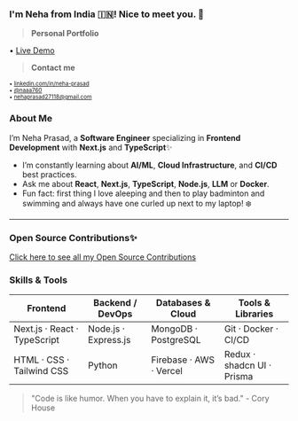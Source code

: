 ### I'm Neha from India 🇮🇳! Nice to meet you. 👋

> **Personal Portfolio**

• [Live Demo](https://neha-portfolio-liart.vercel.app/)

> **Contact me**

<p style="font-size: 10px;">
• <a href="https://www.linkedin.com/in/neha-prasad-92499821b/">linkedin.com/in/neha-prasad</a><br>
• <a href="https://x.com/nehaaaa_6">@naaa760</a><br>
• <a href="mailto:nehaprasad27118@gmail.com">nehaprasad27118@gmail.com</a>
</p>

### About Me

I’m Neha Prasad, a **Software Engineer** specializing in **Frontend Development** with **Next.js** and **TypeScript**✨

*  I’m constantly learning about **AI/ML**, **Cloud Infrastructure**, and **CI/CD** best practices.
*  Ask me about **React**, **Next.js**, **TypeScript**, **Node.js**, **LLM** or **Docker**.
*  Fun fact: first thing I love aleeping and then to play badminton and swimming and always have one curled up next to my laptop! ❄️

---

### Open Source Contributions✨

[Click here to see all my Open Source Contributions](./contributions.md)

### Skills & Tools

| Frontend                     | Backend / DevOps     | Databases & Cloud       | Tools & Libraries          |
| ---------------------------- | -------------------- | ----------------------- | -------------------------- |
| Next.js · React · TypeScript | Node.js · Express.js | MongoDB · PostgreSQL    | Git · Docker · CI/CD       |
| HTML · CSS · Tailwind CSS    | Python               | Firebase · AWS · Vercel | Redux · shadcn UI · Prisma |


> "Code is like humor. When you have to explain it, it’s bad." - Cory House
